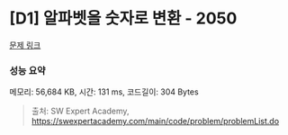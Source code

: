 # [D1] 알파벳을 숫자로 변환 - 2050 

[문제 링크](https://swexpertacademy.com/main/code/problem/problemDetail.do?contestProbId=AV5QLGxKAzQDFAUq) 

### 성능 요약

메모리: 56,684 KB, 시간: 131 ms, 코드길이: 304 Bytes



> 출처: SW Expert Academy, https://swexpertacademy.com/main/code/problem/problemList.do